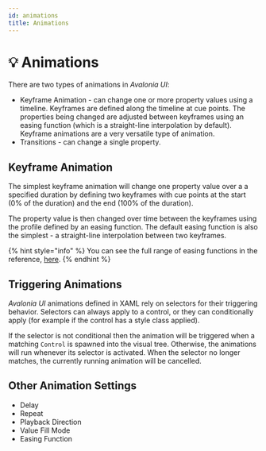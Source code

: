 ```yaml
---
id: animations
title: Animations
---
```


# 💡 Animations

There are two types of animations in _Avalonia UI_:

* Keyframe Animation -  can change one or more property values using a timeline. Keyframes are defined along the timeline at cue points. The properties being changed are adjusted between keyframes using an easing function (which is a straight-line interpolation by default). Keyframe animations are a very versatile type of animation.
* Transitions - can change a single property.

## Keyframe Animation <a href="#in-this-section" id="in-this-section"></a>

The simplest keyframe animation will change one property value over a a specified duration by defining two keyframes with cue points at the start (0% of the duration) and the end (100% of the duration).&#x20;

<!--<img src="../../.gitbook/assets/image (2) (1) (4).png" alt="">-->

The property value is then changed over time between the keyframes using the profile defined by an easing function. The default easing function is also the simplest - a straight-line interpolation between two keyframes.

{% hint style="info" %}
You can see the full range of easing functions in the reference, [here](../../reference/animation-settings.md).
{% endhint %}

## Triggering Animations <a href="#triggering-animations" id="triggering-animations"></a>

_Avalonia UI_ animations defined in XAML rely on selectors for their triggering behavior. Selectors can always apply to a control, or they can conditionally apply (for example if the control has a style class applied).

If the selector is not conditional then the animation will be triggered when a matching `Control` is spawned into the visual tree. Otherwise, the animations will run whenever its selector is activated. When the selector no longer matches, the currently running animation will be cancelled.

## Other Animation Settings

* Delay
* Repeat
* Playback Direction
* Value Fill Mode
* Easing Function
